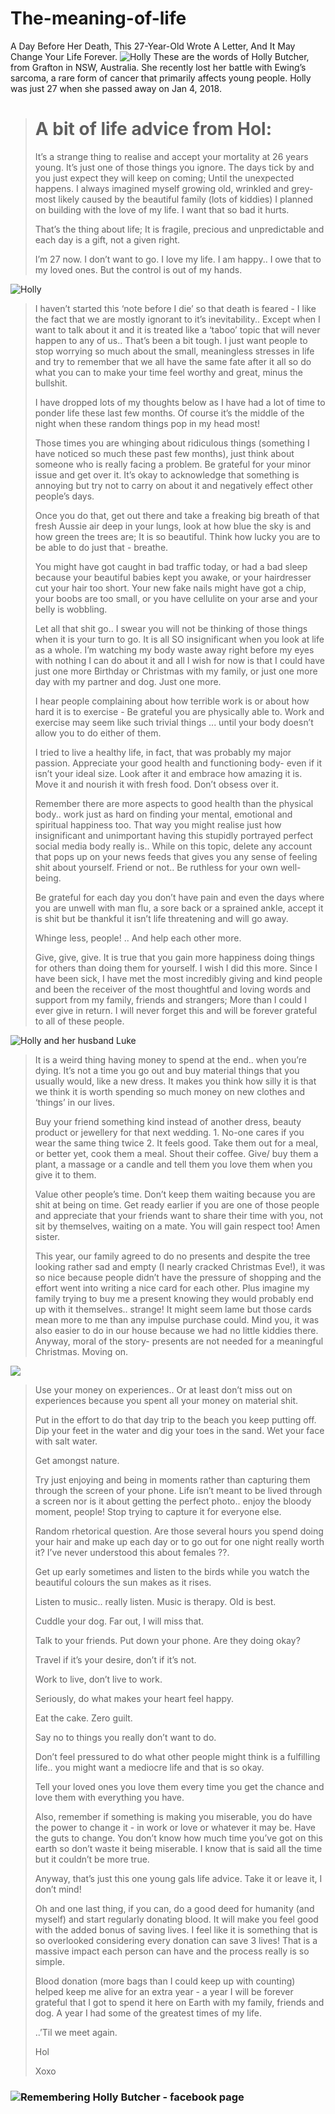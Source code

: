 # The-meaning-of-life

A Day Before Her Death, This 27-Year-Old Wrote A Letter, And It May Change Your Life Forever.
![](https://scontent-hkg3-1.xx.fbcdn.net/v/t1.0-9/17191528_10211039924186832_7577018772867510788_n.jpg?oh=5c854b121128474ee5cf7b109f3d103e&oe=5AFC440B "Holly")
These are the words of Holly Butcher, from Grafton in NSW, Australia. She recently lost her battle with Ewing’s sarcoma, a rare form of cancer that primarily affects young people. Holly was just 27 when she passed away on Jan 4, 2018.
> # A bit of life advice from Hol:
> 
> It’s a strange thing to realise and accept your mortality at 26 years young. It’s just one of those things you ignore. The days tick by and you just expect they will keep on coming; Until the unexpected happens. I always imagined myself growing old, wrinkled and grey- most likely caused by the beautiful family (lots of kiddies) I planned on building with the love of my life. I want that so bad it hurts.
> 
> That’s the thing about life; It is fragile, precious and unpredictable and each day is a gift, not a given right.
> 
> I’m 27 now. I don’t want to go. I love my life. I am happy.. I owe that to my loved ones. But the control is out of my hands.

![](https://scontent-hkg3-1.xx.fbcdn.net/v/t1.0-9/17553591_10211240821569141_5802344449483333208_n.jpg?oh=e6fbf610df95d0650a957746180d3b51&oe=5AF42903 "Holly")

> I haven’t started this ‘note before I die’ so that death is feared - I like the fact that we are mostly ignorant to it’s inevitability.. Except when I want to talk about it and it is treated like a ‘taboo’ topic that will never happen to any of us.. That’s been a bit tough. I just want people to stop worrying so much about the small, meaningless stresses in life and try to remember that we all have the same fate after it all so do what you can to make your time feel worthy and great, minus the bullshit.
> 
> I have dropped lots of my thoughts below as I have had a lot of time to ponder life these last few months. Of course it’s the middle of the night when these random things pop in my head most!
> 
> Those times you are whinging about ridiculous things (something I have noticed so much these past few months), just think about someone who is really facing a problem. Be grateful for your minor issue and get over it. It’s okay to acknowledge that something is annoying but try not to carry on about it and negatively effect other people’s days.
> 
> Once you do that, get out there and take a freaking big breath of that fresh Aussie air deep in your lungs, look at how blue the sky is and how green the trees are; It is so beautiful. Think how lucky you are to be able to do just that - breathe.
> 
> You might have got caught in bad traffic today, or had a bad sleep because your beautiful babies kept you awake, or your hairdresser cut your hair too short. Your new fake nails might have got a chip, your boobs are too small, or you have cellulite on your arse and your belly is wobbling.
> 
> Let all that shit go.. I swear you will not be thinking of those things when it is your turn to go. It is all SO insignificant when you look at life as a whole. I’m watching my body waste away right before my eyes with nothing I can do about it and all I wish for now is that I could have just one more Birthday or Christmas with my family, or just one more day with my partner and dog. Just one more.
> 
> I hear people complaining about how terrible work is or about how hard it is to exercise - Be grateful you are physically able to. Work and exercise may seem like such trivial things ... until your body doesn’t allow you to do either of them.
> 
> I tried to live a healthy life, in fact, that was probably my major passion. Appreciate your good health and functioning body- even if it isn’t your ideal size. Look after it and embrace how amazing it is. Move it and nourish it with fresh food. Don’t obsess over it.
> 
> Remember there are more aspects to good health than the physical body.. work just as hard on finding your mental, emotional and spiritual happiness too. That way you might realise just how insignificant and unimportant having this stupidly portrayed perfect social media body really is.. While on this topic, delete any account that pops up on your news feeds that gives you any sense of feeling shit about yourself. Friend or not.. Be ruthless for your own well-being.
> 
> Be grateful for each day you don’t have pain and even the days where you are unwell with man flu, a sore back or a sprained ankle, accept it is shit but be thankful it isn’t life threatening and will go away.
> 
> Whinge less, people! .. And help each other more.
> 
> Give, give, give. It is true that you gain more happiness doing things for others than doing them for yourself. I wish I did this more. Since I have been sick, I have met the most incredibly giving and kind people and been the receiver of the most thoughtful and loving words and support from my family, friends and strangers; More than I could I ever give in return. I will never forget this and will be forever grateful to all of these people.

![](http://newsco.com.au/wp-content/uploads/2018/01/1515328262_635_newsco-com-au-holly-butcher-blood-service-echoes-dead-womans-heartfelt-call-for-blood-donations.jpg "Holly and her husband Luke")

> It is a weird thing having money to spend at the end.. when you’re dying. It’s not a time you go out and buy material things that you usually would, like a new dress. It makes you think how silly it is that we think it is worth spending so much money on new clothes and ‘things’ in our lives.
> 
> Buy your friend something kind instead of another dress, beauty product or jewellery for that next wedding. 1. No-one cares if you wear the same thing twice 2. It feels good. Take them out for a meal, or better yet, cook them a meal. Shout their coffee. Give/ buy them a plant, a massage or a candle and tell them you love them when you give it to them.
> 
> Value other people’s time. Don’t keep them waiting because you are shit at being on time. Get ready earlier if you are one of those people and appreciate that your friends want to share their time with you, not sit by themselves, waiting on a mate. You will gain respect too! Amen sister.
> 
> This year, our family agreed to do no presents and despite the tree looking rather sad and empty (I nearly cracked Christmas Eve!), it was so nice because people didn’t have the pressure of shopping and the effort went into writing a nice card for each other. Plus imagine my family trying to buy me a present knowing they would probably end up with it themselves.. strange! It might seem lame but those cards mean more to me than any impulse purchase could. Mind you, it was also easier to do in our house because we had no little kiddies there. Anyway, moral of the story- presents are not needed for a meaningful Christmas. Moving on.

![](https://scontent-hkg3-1.xx.fbcdn.net/v/t31.0-8/471010_4358790100728_1994506740_o.jpg?oh=b8eddab55e4f14e80af2eb450c418684&oe=5AB285E5)

> Use your money on experiences.. Or at least don’t miss out on experiences because you spent all your money on material shit.
> 
> Put in the effort to do that day trip to the beach you keep putting off. Dip your feet in the water and dig your toes in the sand. Wet your face with salt water.
> 
> Get amongst nature.
> 
> Try just enjoying and being in moments rather than capturing them through the screen of your phone. Life isn’t meant to be lived through a screen nor is it about getting the perfect photo.. enjoy the bloody moment, people! Stop trying to capture it for everyone else.
> 
> Random rhetorical question. Are those several hours you spend doing your hair and make up each day or to go out for one night really worth it? I’ve never understood this about females ??.
> 
> Get up early sometimes and listen to the birds while you watch the beautiful colours the sun makes as it rises.
> 
> Listen to music.. really listen. Music is therapy. Old is best.
> 
> Cuddle your dog. Far out, I will miss that.
> 
> Talk to your friends. Put down your phone. Are they doing okay?
> 
> Travel if it’s your desire, don’t if it’s not.
> 
> Work to live, don’t live to work.
> 
> Seriously, do what makes your heart feel happy.
> 
> Eat the cake. Zero guilt.
> 
> Say no to things you really don’t want to do.
> 
> Don’t feel pressured to do what other people might think is a fulfilling life.. you might want a mediocre life and that is so okay.
> 
> Tell your loved ones you love them every time you get the chance and love them with everything you have.
> 
> Also, remember if something is making you miserable, you do have the power to change it - in work or love or whatever it may be. Have the guts to change. You don’t know how much time you’ve got on this earth so don’t waste it being miserable. I know that is said all the time but it couldn’t be more true.
> 
> Anyway, that’s just this one young gals life advice. Take it or leave it, I don’t mind!
> 
> Oh and one last thing, if you can, do a good deed for humanity (and myself) and start regularly donating blood. It will make you feel good with the added bonus of saving lives. I feel like it is something that is so overlooked considering every donation can save 3 lives! That is a massive impact each person can have and the process really is so simple.
> 
> Blood donation (more bags than I could keep up with counting) helped keep me alive for an extra year - a year I will be forever grateful that I got to spend it here on Earth with my family, friends and dog. A year I had some of the greatest times of my life.
> 
> ..’Til we meet again.
> 
> Hol
> 
> Xoxo

### ![Remembering Holly Butcher - facebook page](https://www.facebook.com/hollybutcher90)
